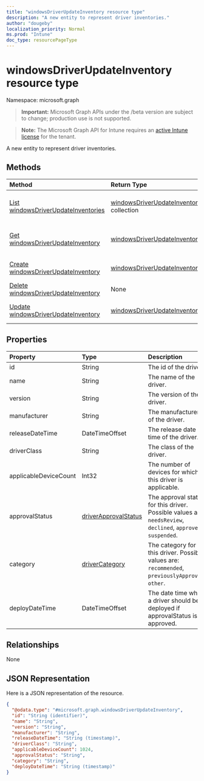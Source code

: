 ```yaml
---
title: "windowsDriverUpdateInventory resource type"
description: "A new entity to represent driver inventories."
author: "dougeby"
localization_priority: Normal
ms.prod: "Intune"
doc_type: resourcePageType
---
```


# windowsDriverUpdateInventory resource type

Namespace: microsoft.graph

> **Important:** Microsoft Graph APIs under the /beta version are subject to change; production use is not supported.

> **Note:** The Microsoft Graph API for Intune requires an [active Intune license](https://go.microsoft.com/fwlink/?linkid=839381) for the tenant.

A new entity to represent driver inventories.

## Methods
|Method|Return Type|Description|
|:---|:---|:---|
|[List windowsDriverUpdateInventories](../api/intune-softwareupdate-windowsdriverupdateinventory-list.md)|[windowsDriverUpdateInventory](../resources/intune-softwareupdate-windowsdriverupdateinventory.md) collection|List properties and relationships of the [windowsDriverUpdateInventory](../resources/intune-softwareupdate-windowsdriverupdateinventory.md) objects.|
|[Get windowsDriverUpdateInventory](../api/intune-softwareupdate-windowsdriverupdateinventory-get.md)|[windowsDriverUpdateInventory](../resources/intune-softwareupdate-windowsdriverupdateinventory.md)|Read properties and relationships of the [windowsDriverUpdateInventory](../resources/intune-softwareupdate-windowsdriverupdateinventory.md) object.|
|[Create windowsDriverUpdateInventory](../api/intune-softwareupdate-windowsdriverupdateinventory-create.md)|[windowsDriverUpdateInventory](../resources/intune-softwareupdate-windowsdriverupdateinventory.md)|Create a new [windowsDriverUpdateInventory](../resources/intune-softwareupdate-windowsdriverupdateinventory.md) object.|
|[Delete windowsDriverUpdateInventory](../api/intune-softwareupdate-windowsdriverupdateinventory-delete.md)|None|Deletes a [windowsDriverUpdateInventory](../resources/intune-softwareupdate-windowsdriverupdateinventory.md).|
|[Update windowsDriverUpdateInventory](../api/intune-softwareupdate-windowsdriverupdateinventory-update.md)|[windowsDriverUpdateInventory](../resources/intune-softwareupdate-windowsdriverupdateinventory.md)|Update the properties of a [windowsDriverUpdateInventory](../resources/intune-softwareupdate-windowsdriverupdateinventory.md) object.|

## Properties
|Property|Type|Description|
|:---|:---|:---|
|id|String|The id of the driver.|
|name|String|The name of the driver.|
|version|String|The version of the driver.|
|manufacturer|String|The manufacturer of the driver.|
|releaseDateTime|DateTimeOffset|The release date time of the driver.|
|driverClass|String|The class of the driver.|
|applicableDeviceCount|Int32|The number of devices for which this driver is applicable.|
|approvalStatus|[driverApprovalStatus](../resources/intune-softwareupdate-driverapprovalstatus.md)|The approval status for this driver. Possible values are: `needsReview`, `declined`, `approved`, `suspended`.|
|category|[driverCategory](../resources/intune-softwareupdate-drivercategory.md)|The category for this driver. Possible values are: `recommended`, `previouslyApproved`, `other`.|
|deployDateTime|DateTimeOffset|The date time when a driver should be deployed if approvalStatus is approved.|

## Relationships
None

## JSON Representation
Here is a JSON representation of the resource.
<!-- {
  "blockType": "resource",
  "keyProperty": "id",
  "@odata.type": "microsoft.graph.windowsDriverUpdateInventory"
}
-->
``` json
{
  "@odata.type": "#microsoft.graph.windowsDriverUpdateInventory",
  "id": "String (identifier)",
  "name": "String",
  "version": "String",
  "manufacturer": "String",
  "releaseDateTime": "String (timestamp)",
  "driverClass": "String",
  "applicableDeviceCount": 1024,
  "approvalStatus": "String",
  "category": "String",
  "deployDateTime": "String (timestamp)"
}
```




